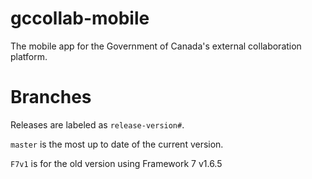 # gccollab-mobile
The mobile app for the Government of Canada's external collaboration platform.

# Branches
Releases are labeled as `release-version#`.

`master` is the most up to date of the current version.

`F7v1` is for the old version using Framework 7 v1.6.5
